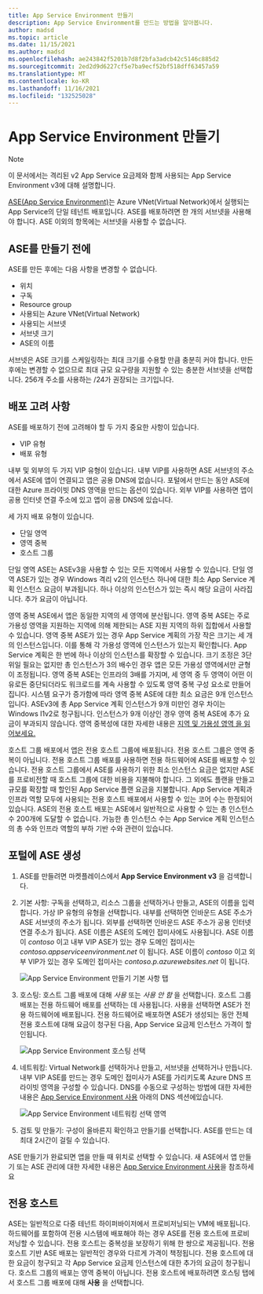 ```yaml
---
title: App Service Environment 만들기
description: App Service Environment를 만드는 방법을 알아봅니다.
author: madsd
ms.topic: article
ms.date: 11/15/2021
ms.author: madsd
ms.openlocfilehash: ae243842f5201b7d8f2bfa3adcb42c5146c885d2
ms.sourcegitcommit: 2ed2d9d6227cf5e7ba9ecf52bf518dff63457a59
ms.translationtype: MT
ms.contentlocale: ko-KR
ms.lasthandoff: 11/16/2021
ms.locfileid: "132525028"
---
```

# <a name="create-an-app-service-environment"></a>App Service Environment 만들기
> [!NOTE]
> 이 문서에서는 격리된 v2 App Service 요금제와 함께 사용되는 App Service Environment v3에 대해 설명합니다.
> 

[ASE(App Service Environment)][Intro]는 Azure VNet(Virtual Network)에서 실행되는 App Service의 단일 테넌트 배포입니다. ASE를 배포하려면 한 개의 서브넷을 사용해야 합니다. ASE 이외의 항목에는 서브넷을 사용할 수 없습니다. 

## <a name="before-you-create-your-ase"></a>ASE를 만들기 전에

ASE를 만든 후에는 다음 사항을 변경할 수 없습니다.

- 위치
- 구독
- Resource group
- 사용되는 Azure VNet(Virtual Network)
- 사용되는 서브넷
- 서브넷 크기
- ASE의 이름

서브넷은 ASE 크기를 스케일링하는 최대 크기를 수용할 만큼 충분히 커야 합니다. 만든 후에는 변경할 수 없으므로 최대 규모 요구량을 지원할 수 있는 충분한 서브넷을 선택합니다. 256개 주소를 사용하는 /24가 권장되는 크기입니다.

## <a name="deployment-considerations"></a>배포 고려 사항

ASE를 배포하기 전에 고려해야 할 두 가지 중요한 사항이 있습니다.

- VIP 유형
- 배포 유형

내부 및 외부의 두 가지 VIP 유형이 있습니다. 내부 VIP를 사용하면 ASE 서브넷의 주소에서 ASE에 앱이 연결되고 앱은 공용 DNS에 없습니다. 포털에서 만드는 동안 ASE에 대한 Azure 프라이빗 DNS 영역을 만드는 옵션이 있습니다. 외부 VIP를 사용하면 앱이 공용 인터넷 연결 주소에 있고 앱이 공용 DNS에 있습니다. 

세 가지 배포 유형이 있습니다.

- 단일 영역
- 영역 중복
- 호스트 그룹

단일 영역 ASE는 ASEv3을 사용할 수 있는 모든 지역에서 사용할 수 있습니다. 단일 영역 ASE가 있는 경우 Windows 격리 v2의 인스턴스 하나에 대한 최소 App Service 계획 인스턴스 요금이 부과됩니다. 하나 이상의 인스턴스가 있는 즉시 해당 요금이 사라집니다. 추가 요금이 아닙니다.

영역 중복 ASE에서 앱은 동일한 지역의 세 영역에 분산됩니다. 영역 중복 ASE는 주로 가용성 영역을 지원하는 지역에 의해 제한되는 ASE 지원 지역의 하위 집합에서 사용할 수 있습니다. 영역 중복 ASE가 있는 경우 App Service 계획의 가장 작은 크기는 세 개의 인스턴스입니다. 이를 통해 각 가용성 영역에 인스턴스가 있는지 확인합니다. App Service 계획은 한 번에 하나 이상의 인스턴스를 확장할 수 있습니다. 크기 조정은 3단위일 필요는 없지만 총 인스턴스가 3의 배수인 경우 앱은 모든 가용성 영역에서만 균형이 조정됩니다. 영역 중복 ASE는 인프라의 3배를 가지며, 세 영역 중 두 영역이 어떤 이유로든 중단되더라도 워크로드를 계속 사용할 수 있도록 영역 중복 구성 요소로 만들어집니다. 시스템 요구가 증가함에 따라 영역 중복 ASE에 대한 최소 요금은 9개 인스턴스입니다. ASEv3에 총 App Service 계획 인스턴스가 9개 미만인 경우 차이는 Windows I1v2로 청구됩니다. 인스턴스가 9개 이상인 경우 영역 중복 ASE에 추가 요금이 부과되지 않습니다. 영역 중복성에 대한 자세한 내용은 [지역 및 가용성 영역 을 읽어보세요.](./overview-zone-redundancy.md)

호스트 그룹 배포에서 앱은 전용 호스트 그룹에 배포됩니다. 전용 호스트 그룹은 영역 중복이 아닙니다. 전용 호스트 그룹 배포를 사용하면 전용 하드웨어에 ASE를 배포할 수 있습니다. 전용 호스트 그룹에서 ASE를 사용하기 위한 최소 인스턴스 요금은 없지만 ASE를 프로비전할 때 호스트 그룹에 대한 비용을 지불해야 합니다. 그 외에도 플랜을 만들고 규모를 확장할 때 할인된 App Service 플랜 요금을 지불합니다. App Service 계획과 인프라 역할 모두에 사용되는 전용 호스트 배포에서 사용할 수 있는 코어 수는 한정되어 있습니다. ASE의 전용 호스트 배포는 ASE에서 일반적으로 사용할 수 있는 총 인스턴스 수 200개에 도달할 수 없습니다. 가능한 총 인스턴스 수는 App Service 계획 인스턴스의 총 수와 인프라 역할의 부하 기반 수와 관련이 있습니다.

## <a name="creating-an-ase-in-the-portal"></a>포털에 ASE 생성

1. ASE를 만들려면 마켓플레이스에서 **App Service Environment v3** 을 검색합니다.

2. 기본 사항: 구독을 선택하고, 리소스 그룹을 선택하거나 만들고, ASE의 이름을 입력합니다.  가상 IP 유형의 유형을 선택합니다. 내부를 선택하면 인바운드 ASE 주소가 ASE 서브넷의 주소가 됩니다. 외부를 선택하면 인바운드 ASE 주소가 공용 인터넷 연결 주소가 됩니다. ASE 이름은 ASE의 도메인 접미사에도 사용됩니다. ASE 이름이 *contoso* 이고 내부 VIP ASE가 있는 경우 도메인 접미사는 *contoso.appserviceenvironment.net* 이 됩니다. ASE 이름이 *contoso* 이고 외부 VIP가 있는 경우 도메인 접미사는 *contoso.p.azurewebsites.net* 이 됩니다. 

    ![App Service Environment 만들기 기본 사항 탭](./media/creation/creation-basics.png)

3. 호스팅: 호스트 그룹 배포에 대해 *사용* 또는 *사용 안 함* 을 선택합니다. 호스트 그룹 배포는 전용 하드웨어 배포를 선택하는 데 사용됩니다. 사용을 선택하면 ASE가 전용 하드웨어에 배포됩니다. 전용 하드웨어로 배포하면 ASE가 생성되는 동안 전체 전용 호스트에 대해 요금이 청구된 다음, App Service 요금제 인스턴스 가격이 할인됩니다.

    ![App Service Environment 호스팅 선택](./media/creation/creation-hosting.png)

4. 네트워킹: Virtual Network를 선택하거나 만들고, 서브넷을 선택하거나 만듭니다. 내부 VIP ASE를 만드는 경우 도메인 접미사가 ASE를 가리키도록 Azure DNS 프라이빗 영역을 구성할 수 있습니다. DNS를 수동으로 구성하는 방법에 대한 자세한 내용은 [App Service Environment 사용][UsingASE] 아래의 DNS 섹션에있습니다.

    ![App Service Environment 네트워킹 선택 영역](./media/creation/creation-networking.png)

5. 검토 및 만들기: 구성이 올바른지 확인하고 만들기를 선택합니다. ASE를 만드는 데 최대 2시간이 걸릴 수 있습니다. 

ASE 만들기가 완료되면 앱을 만들 때 위치로 선택할 수 있습니다. 새 ASE에서 앱 만들기 또는 ASE 관리에 대한 자세한 내용은 [App Service Environment 사용][UsingASE]을 참조하세요

## <a name="dedicated-hosts"></a>전용 호스트

ASE는 일반적으로 다중 테넌트 하이퍼바이저에서 프로비저닝되는 VM에 배포됩니다. 하드웨어를 포함하여 전용 시스템에 배포해야 하는 경우 ASE를 전용 호스트에 프로비저닝할 수 있습니다. 전용 호스트는 중복성을 보장하기 위해 한 쌍으로 제공됩니다. 전용 호스트 기반 ASE 배포는 일반적인 경우와 다르게 가격이 책정됩니다. 전용 호스트에 대한 요금이 청구되고 각 App Service 요금제 인스턴스에 대한 추가의 요금이 청구됩니다. 호스트 그룹의 배포는 영역 중복이 아닙니다. 전용 호스트에 배포하려면 호스팅 탭에서 호스트 그룹 배포에 대해 **사용** 을 선택합니다.

<!--Links-->
[Intro]: ./overview.md
[UsingASE]: ./using.md
